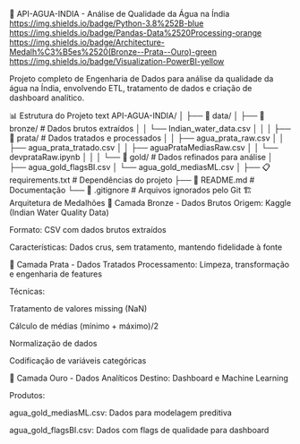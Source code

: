 🌊 API-AGUA-INDIA - Análise de Qualidade da Água na Índia
https://img.shields.io/badge/Python-3.8%252B-blue
https://img.shields.io/badge/Pandas-Data%2520Processing-orange
https://img.shields.io/badge/Architecture-Medalh%C3%B5es%2520(Bronze--Prata--Ouro)-green
https://img.shields.io/badge/Visualization-PowerBI-yellow

Projeto completo de Engenharia de Dados para análise da qualidade da água na Índia, envolvendo ETL, tratamento de dados e criação de dashboard analítico.

📊 Estrutura do Projeto
text
API-AGUA-INDIA/
│
├── 📁 data/
│   ├── 📁 bronze/              # Dados brutos extraídos
│   │   └── Indian_water_data.csv
│   │
│   ├── 📁 prata/               # Dados tratados e processados
│   │   ├── agua_prata_raw.csv
│   │   ├── agua_prata_tratado.csv
│   │   ├── aguaPrataMediasRaw.csv
│   │   └── devprataRaw.ipynb
│   │
│   └── 📁 gold/                # Dados refinados para análise
│       ├── agua_gold_flagsBI.csv
│       └── agua_gold_mediasML.csv
│
├── 📋 requirements.txt         # Dependências do projeto
├── 📖 README.md               # Documentação
└── 🐍 .gitignore              # Arquivos ignorados pelo Git
🏗️ Arquitetura de Medalhões
🥉 Camada Bronze - Dados Brutos
Origem: Kaggle (Indian Water Quality Data)

Formato: CSV com dados brutos extraídos

Características: Dados crus, sem tratamento, mantendo fidelidade à fonte

🥈 Camada Prata - Dados Tratados
Processamento: Limpeza, transformação e engenharia de features

Técnicas:

Tratamento de valores missing (NaN)

Cálculo de médias (mínimo + máximo)/2

Normalização de dados

Codificação de variáveis categóricas

🥇 Camada Ouro - Dados Analíticos
Destino: Dashboard e Machine Learning

Produtos:

agua_gold_mediasML.csv: Dados para modelagem preditiva

agua_gold_flagsBI.csv: Dados com flags de qualidade para dashboard